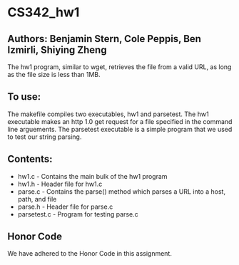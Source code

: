 # CS342_hw1
## Authors: Benjamin Stern, Cole Peppis, Ben Izmirli, Shiying Zheng
The hw1 program, similar to wget, retrieves the file from a valid URL, as long
as the file size is less than 1MB.

## To use:
The makefile compiles two executables, hw1 and parsetest. The hw1 executable
makes an http 1.0 get request for a file specified in the command line
arguements. The parsetest executable is a simple program that we used to test
our string parsing.

## Contents:
* hw1.c - Contains the main bulk of the hw1 program
* hw1.h - Header file for hw1.c
* parse.c - Contains the parse() method which parses a URL into a host, path, and file
* parse.h - Header file for parse.c
* parsetest.c - Program for testing parse.c

## Honor Code
We have adhered to the Honor Code in this assignment.
